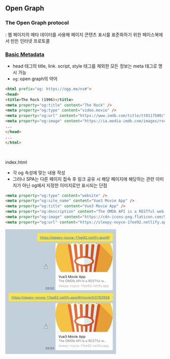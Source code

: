 ## Open Graph

### The Open Graph protocol

: 웹 페이지의 메타 데이터를 사용해 페이지 콘텐츠 표시를 표준화하기 위한 페이스북에서 만든 인터넷 프로토콜

### [Basic Metadata](https://ogp.me/#metadata)

- head 태그의 title, link. script, style 태그를 제외한 모든 정보는 meta 태그로 명시 가능
- `og`: open graph의 약어

```html
<html prefix="og: https://ogp.me/ns#">
<head>
<title>The Rock (1996)</title>
<meta property="og:title" content="The Rock" />
<meta property="og:type" content="video.movie" />
<meta property="og:url" content="https://www.imdb.com/title/tt0117500/" />
<meta property="og:image" content="https://ia.media-imdb.com/images/rock.jpg" />
...
</head>
...
</html>
```

<br/>

index.html

- 각 og 속성에 맞는 내용 작성
- 그러나 SPA는 다른 페이지 접속 후 링크 공유 시 해당 페이지에 해당하는 관련 이미지가 아닌 og에서 지정한 이미지로만 표시되는 단점

```html
<meta property="og:type" content="website" />
<meta property="og:site_name" content="Vue3 Movie App" />
<meta property="og:title" content="Vue3 Movie App" />
<meta property="og:description" content="The OMDb API is a RESTful web service to obtain movie information, all content and images on the site are contributed and maintained by our users. If you find this service useful, please consider making a one-time donation or become a patron.">
<meta property="og:image" content="https://cdn-icons-png.flaticon.com/512/230/230401.png" />
<meta property="og:url" content="https://sleepy-noyce-17ee92.netlify.app/"/>
```

<img src="../images/7-6.png" width="350px" />